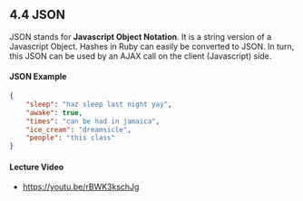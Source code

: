 ## 4.4 JSON

JSON stands for **Javascript Object Notation**. It is a string version of a Javascript Object. Hashes in Ruby can easily be converted to JSON. In turn, this JSON can be used by an AJAX call on the client (Javascript) side.

#### JSON Example

```json
{
    "sleep": "haz sleep last night yay",
    "awake": true,
    "times": "can be had in jamaica",
    "ice_cream": "dreamsicle",
    "people": "this class"
}
```

#### Lecture Video

* https://youtu.be/rBWK3kschJg
